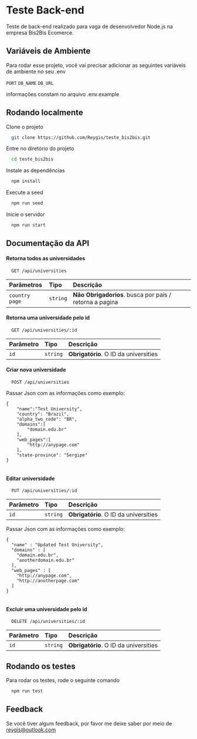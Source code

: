 
# Teste Back-end
 
Teste de back-end realizado para vaga de desenvolvedor Node.js na empresa Bis2Bis Ecomerce.

## Variáveis de Ambiente

Para rodar esse projeto, você vai precisar adicionar as seguintes variáveis de ambiente no seu .env 

`PORT`
`DB_NAME`
`DB_URL`

informações constam no arquivo .env.example

## Rodando localmente

Clone o projeto

```bash
  git clone https://github.com/Reygis/teste_bis2bis.git
```

Entre no diretório do projeto

```bash
  cd teste_bis2bis
```

Instale as dependências

```bash
  npm install
```

Execute a seed

```bash
  npm run seed
```

Inicie o servidor

```bash
  npm run start
```

## Documentação da API

#### Retorna todos as universidades

```http
  GET /api/universities
```

| Parâmetros   | Tipo       | Descrição                           |
| :--------------- | :--------- | :---------------------------------- |
| `country` `page` | `string` | **Não Obrigadorios**. busca por pais / retorna a pagina |

#### Retorna uma universidade pelo id

```http
  GET /api/universities/:id
```

| Parâmetro   | Tipo       | Descrição                                   |
| :---------- | :--------- | :------------------------------------------ |
| `id`      | `string` | **Obrigatório**. O ID da universities |

#### Criar nova universidade

```http
  POST /api/universities
```

Passar Json com as informações como exemplo:
```
{
	"name":"Test University", 
	"country": "Brazil", 
	"alpha_two_code": "BR",
	"domains":[
		"domain.edu.br"
	],
 	"web_pages":[
		"http://anypage.com"
	],   
	"state-province": "Sergipe"
}
  
```

#### Editar universidade

```http
  PUT /api/universities/:id
```
| Parâmetro   | Tipo       | Descrição                                   |
| :---------- | :--------- | :------------------------------------------ |
| `id`      | `string` | **Obrigatório**. O ID da universities |

Passar Json com as informações como exemplo:
```
{
  "name" : "Updated Test University",
  "domains" : [
    "domain.edu.br", 
    "anotherdomain.edu.br"
  ],
  "web_pages" : [
    "http://anypage.com",
    "http://anotherpage.com"
  ]  	
} 
  
```

#### Excluir uma universidade pelo id

```http
  DELETE /api/universities/:id
```

| Parâmetro   | Tipo       | Descrição                                   |
| :---------- | :--------- | :------------------------------------------ |
| `id`      | `string` | **Obrigatório**. O ID da universities |


## Rodando os testes

Para rodar os testes, rode o seguinte comando

```bash
  npm run test
```


## Feedback

Se você tiver algum feedback, por favor me deixe saber por meio de reygis@outlook.com


